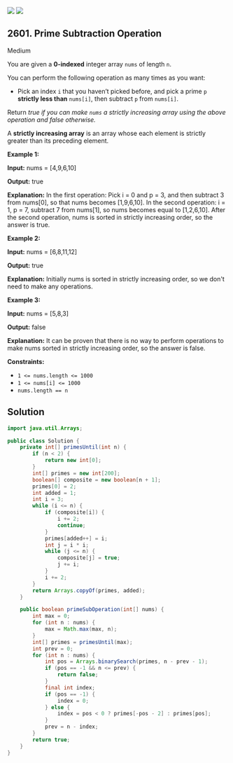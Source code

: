 [![](https://img.shields.io/github/stars/javadev/LeetCode-in-Java?label=Stars&style=flat-square)](https://github.com/javadev/LeetCode-in-Java)
[![](https://img.shields.io/github/forks/javadev/LeetCode-in-Java?label=Fork%20me%20on%20GitHub%20&style=flat-square)](https://github.com/javadev/LeetCode-in-Java/fork)

## 2601\. Prime Subtraction Operation

Medium

You are given a **0-indexed** integer array `nums` of length `n`.

You can perform the following operation as many times as you want:

*   Pick an index `i` that you haven’t picked before, and pick a prime `p` **strictly less than** `nums[i]`, then subtract `p` from `nums[i]`.

Return _true if you can make `nums` a strictly increasing array using the above operation and false otherwise._

A **strictly increasing array** is an array whose each element is strictly greater than its preceding element.

**Example 1:**

**Input:** nums = [4,9,6,10]

**Output:** true

**Explanation:** In the first operation: Pick i = 0 and p = 3, and then subtract 3 from nums[0], so that nums becomes [1,9,6,10]. In the second operation: i = 1, p = 7, subtract 7 from nums[1], so nums becomes equal to [1,2,6,10]. After the second operation, nums is sorted in strictly increasing order, so the answer is true.

**Example 2:**

**Input:** nums = [6,8,11,12]

**Output:** true

**Explanation:** Initially nums is sorted in strictly increasing order, so we don't need to make any operations.

**Example 3:**

**Input:** nums = [5,8,3]

**Output:** false

**Explanation:** It can be proven that there is no way to perform operations to make nums sorted in strictly increasing order, so the answer is false.

**Constraints:**

*   `1 <= nums.length <= 1000`
*   `1 <= nums[i] <= 1000`
*   `nums.length == n`

## Solution

```java
import java.util.Arrays;

public class Solution {
    private int[] primesUntil(int n) {
        if (n < 2) {
            return new int[0];
        }
        int[] primes = new int[200];
        boolean[] composite = new boolean[n + 1];
        primes[0] = 2;
        int added = 1;
        int i = 3;
        while (i <= n) {
            if (composite[i]) {
                i += 2;
                continue;
            }
            primes[added++] = i;
            int j = i * i;
            while (j <= n) {
                composite[j] = true;
                j += i;
            }
            i += 2;
        }
        return Arrays.copyOf(primes, added);
    }

    public boolean primeSubOperation(int[] nums) {
        int max = 0;
        for (int n : nums) {
            max = Math.max(max, n);
        }
        int[] primes = primesUntil(max);
        int prev = 0;
        for (int n : nums) {
            int pos = Arrays.binarySearch(primes, n - prev - 1);
            if (pos == -1 && n <= prev) {
                return false;
            }
            final int index;
            if (pos == -1) {
                index = 0;
            } else {
                index = pos < 0 ? primes[-pos - 2] : primes[pos];
            }
            prev = n - index;
        }
        return true;
    }
}
```